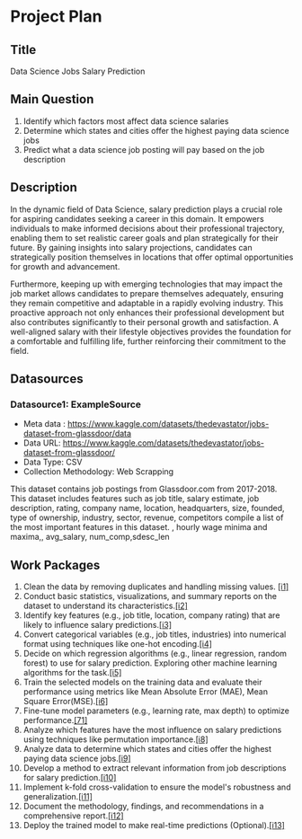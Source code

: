 # Project Plan

## Title
<!-- Give your project a short title. -->
Data Science Jobs Salary Prediction
## Main Question

<!-- Think about one main question you want to answer based on the data. -->
1. Identify which factors most affect data science salaries
2. Determine which states and cities offer the highest paying data science jobs
3. Predict what a data science job posting will pay based on the job description

## Description

<!-- Describe your data science project in max. 200 words. Consider writing about why and how you attempt it. -->
In the dynamic field of Data Science, salary prediction plays a crucial role for aspiring candidates seeking a career in this domain. It empowers individuals to make informed decisions about their professional trajectory, enabling them to set realistic career goals and plan strategically for their future. By gaining insights into salary projections, candidates can strategically position themselves in locations that offer optimal opportunities for growth and advancement.

Furthermore, keeping up with emerging technologies that may impact the job market allows candidates to prepare themselves adequately, ensuring they remain competitive and adaptable in a rapidly evolving industry. This proactive approach not only enhances their professional development but also contributes significantly to their personal growth and satisfaction. A well-aligned salary with their lifestyle objectives provides the foundation for a comfortable and fulfilling life, further reinforcing their commitment to the field.

## Datasources

<!-- Describe each datasources you plan to use in a section. Use the prefic "DatasourceX" where X is the id of the datasource. -->

### Datasource1: ExampleSource
* Meta data : https://www.kaggle.com/datasets/thedevastator/jobs-dataset-from-glassdoor/data
* Data URL: https://www.kaggle.com/datasets/thedevastator/jobs-dataset-from-glassdoor/
* Data Type: CSV
* Collection Methodology: Web Scrapping

This dataset contains job postings from Glassdoor.com from 2017-2018. This dataset includes features such as job title, salary estimate, job description, rating, company name, location, headquarters, size, founded, type of ownership, industry, sector, revenue, competitors compile a list of the most important features in this dataset. , hourly wage minima and maxima,, avg_salary, num_comp,sdesc_len 


## Work Packages

<!-- List of work packages ordered sequentially, each pointing to an issue with more details. -->

<ol>
        <li>Clean the data by removing duplicates and handling missing values. <a href="https://github.com/arpita739/made-template/issues/1" target="_blank">[i1]</a></li>
        <li>Conduct basic statistics, visualizations, and summary reports on the dataset to understand its characteristics.<a href="https://github.com/arpita739/made-template/issues/2" target="_blank">[i2]</a></li>
        <li>Identify key features (e.g., job title, location, company rating) that are likely to influence salary predictions.<a href="https://github.com/arpita739/made-template/issues/3" target="_blank">[i3]</a></li>
        <li>Convert categorical variables (e.g., job titles, industries) into numerical format using techniques like one-hot encoding.<a href="https://github.com/arpita739/made-template/issues/4" target="_blank">[i4]</a></li>
        <li>Decide on which regression algorithms (e.g., linear regression, random forest) to use for salary prediction. Exploring other machine learning algorithms for the task.<a href="https://github.com/arpita739/made-template/issues/5" target="_blank">[i5]</a></li>
        <li>Train the selected models on the training data and evaluate their performance using metrics like Mean Absolute Error (MAE), Mean Square Error(MSE).<a href="https://github.com/arpita739/made-template/issues/6" target="_blank">[i6]</a></li>
        <li>Fine-tune model parameters (e.g., learning rate, max depth) to optimize performance.<a href="https://github.com/arpita739/made-template/issues/7" target="_blank">[71]</a></li>
        <li>Analyze which features have the most influence on salary predictions using techniques like permutation importance.<a href="https://github.com/arpita739/made-template/issues/8" target="_blank">[i8]</a></li>
        <li>Analyze data to determine which states and cities offer the highest paying data science jobs.<a href="https://github.com/arpita739/made-template/issues/9" target="_blank">[i9]</a></li>
        <li>Develop a method to extract relevant information from job descriptions for salary prediction.<a href="https://github.com/arpita739/made-template/issues/10" target="_blank">[i10]</a></li>
        <li>Implement k-fold cross-validation to ensure the model's robustness and generalization.<a href="https://github.com/arpita739/made-template/issues/11" target="_blank">[i11]</a></li>
        <li>Document the methodology, findings, and recommendations in a comprehensive report.<a href="https://github.com/arpita739/made-template/issues/12" target="_blank">[i12]</a></li>
        <li>Deploy the trained model to make real-time predictions (Optional).<a href="https://github.com/arpita739/made-template/issues/13" target="_blank">[i13]</a></li>
  
</ol>



